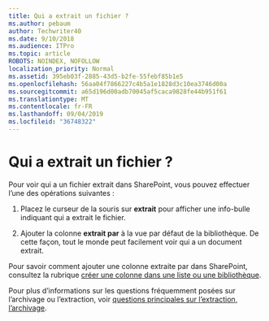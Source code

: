 ```yaml
---
title: Qui a extrait un fichier ?
ms.author: pebaum
author: Techwriter40
ms.date: 9/10/2018
ms.audience: ITPro
ms.topic: article
ROBOTS: NOINDEX, NOFOLLOW
localization_priority: Normal
ms.assetid: 395eb03f-2885-43d5-b2fe-55febf85b1e5
ms.openlocfilehash: 56aa04f7866227c4b5a1e1828d3c10ea3746d00a
ms.sourcegitcommit: a65d196d00adb70045af5caca9828fe44b951f61
ms.translationtype: MT
ms.contentlocale: fr-FR
ms.lasthandoff: 09/04/2019
ms.locfileid: "36748322"
---
```

# <a name="who-has-a-file-checked-out"></a>Qui a extrait un fichier ?

Pour voir qui a un fichier extrait dans SharePoint, vous pouvez effectuer l’une des opérations suivantes :
  
1. Placez le curseur de la souris sur **extrait** pour afficher une info-bulle indiquant qui a extrait le fichier. 
    
2. Ajouter la colonne **extrait par** à la vue par défaut de la bibliothèque. De cette façon, tout le monde peut facilement voir qui a un document extrait. 
    
Pour savoir comment ajouter une colonne extraite par dans SharePoint, consultez la rubrique [créer une colonne dans une liste ou une bibliothèque](https://go.microsoft.com/fwlink/?linkid=2019591). 
  
Pour plus d’informations sur les questions fréquemment posées sur l’archivage ou l’extraction, voir [questions principales sur l’extraction, l’archivage](https://go.microsoft.com/fwlink/?linkid=2018786).
  

